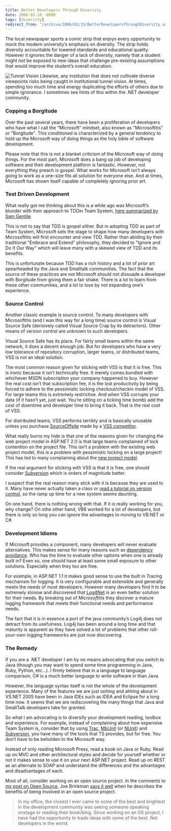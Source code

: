 ```yaml
---
title: Better Developers Through Diversity
date: 2006-02-16 -0800
tags: [diversity]
redirect_from: "/archive/2006/02/15/BetterDevelopersThroughDiversity.aspx/"
---
```


The local newspaper sports a comic strip that enjoys every opportunity
to mock the modern university’s emphasis on diversity. The strip holds
diversity accountable for lowered standards and educational quality.
However it ignores the danger of a lack of diversity, namely that a
student might not be exposed to new ideas that challenge pre-existing
assumptions that would improve the student’s overall education.

![Tunnel Vision](https://haacked.com/images/TunnelVision.jpg) Likewise,
any institution that does not cultivate diverse viewpoints risks being
caught in institutional tunnel vision. At times, spending too much time
and energy duplicating the efforts of others due to simple ignorance. I
sometimes see hints of this within the .NET developer community.

### Copping a Borgitude

Over the past several years, there have been a proliferation of
developers who have what I call the "Microsoft" mindset, also known as
"Microsoftitis" or "Borgitude". This conditioned is characterized by a
general tendency to hold up the Microsoft way of doing things as the
holy bible of software development.

Please note that this is not a blanket criticism of the Microsoft way of
doing things. For the most part, Microsoft does a bang up job of
developing software and their development platform is fantastic.
However, not everything they preach is gospel. What works for Microsoft
isn’t always going to work as a one-size fits all solution for everyone
else. And at times, Microsoft has shown itself capable of completely
ignoring prior art.

### Test Driven Development

What really got me thinking about this is a while ago was Microsoft’s
blunder with their approach to TDDin Team System, [here summarized by
Sam Gentile](http://samgentile.com/blog/archive/2005/11/18/32103.aspx).

This is not to say that TDD is gospel either. But in adopting TDD as
part of Team System, Microsoft sets the stage to shape how many
developers with Microsoftitis will first encounter and view TDD. Rather
than abiding by their traditional "Embrace and Extend" philosophy, they
decided to "Ignore and Do It Our Way" which will leave many with a
skewed view of TDD and its benefits.

This is unfortunate because TDD has a rich history and a lot of prior
art spearheaded by the Java and Smalltalk communities. The fact that the
source of these practices are not Microsoft should not dissuade a
developer with Borgitude from giving them a fair shake. There is a lot
to learn from these other communities, and a lot to lose by not
expanding one’s experience.

### Source Control

Another classic example is source control. To many developers with
Microsoftitis (and I was this way for a long time) source control *is*
Visual Source Safe (derisively called Visual Source Crap by its
detractors). Other means of version control are unknown to such
developers.

Visual Source Safe has its place. For fairly small teams within the same
network, it does a decent enough job. But for developers who have a very
low tolerance of repository corruption, larger teams, or distributed
teams, VSS is not an ideal solution.

The most common reason given for sticking with VSS is that it is free.
This is ironic because it isn’t technically free. It merely comes
bundled with whichever MSDN subscription your company happened to buy.
However the real cost isn’t that subscription fee, it is the lost
productivity by being forced to adhere to the pessimistic locking
checkout/checkin model of VSS. For large teams this is extremely
restrictive. And when VSS corrupts your data (if it hasn’t yet, just
wait. You’re sitting on a ticking time bomb) add the cost of downtime
and developer time to bring it back. That is the real cost of VSS.

For distributed teams, VSS performs terribly and is basically unusable
unless you purchase
[SourceOffsite](http://www.sourcegear.com/sos/index.html "SourceOffSite Product")
made by a [VSS competitor](http://www.sourcegear.com/ "SourceGear").

What really burns my hide is that one of the reasons given for changing
the web project model in ASP.NET 2.0 is that large teams complained of
lock contention on the project file. This isn’t a problem with the
existing web project model, this is a problem with pessimistic locking
on a large project! This has led to many complaining about the [new
project
model](http://geekswithblogs.net/sbellware/archive/2005/08/07/49518.aspx "ASP.NET 2.0 Web Projects Complaint").

If the real argument for sticking with VSS is that it is free, one
should consider [Subversion](http://subversion.tigris.org/ "subversion")
which is orders of magnitude better.

I suspect that the real reason many stick with it is because they are
used to it. Many have never actually taken a class or [read a tutorial
on version
control](http://software.ericsink.com/scm/source_control.html "Source Control HowTo"),
so the ramp up time for a new system seems daunting.

On one hand, there is nothing wrong with that. If it is really working
for you, why change? On othe other hand, VB6 worked for a lot of
developers, but there is only so long you can ignore the advantages to
moving to VB.NET or C#.

### Development Idioms

If Microsoft provides a component, many developers will never evaluate
alternatives. This makes sense for many reasons such as [dependency
avoidance](http://www.codinghorror.com/blog/archives/000497.html "Dependency Avoidance").
Who has the time to evaluate other options when one is already built in?
Even so, one should have at least some small exposure to other
solutions. Especially when they too are free.

For example, in ASP.NET 1.1 it makes good sense to use the built in
Tracing mechanism for logging. It is very configurable and extensible
and generally meets the needs of most developers. However many
developers find it to be extremely slooow and discovered that
[Log4Net](http://logging.apache.org/log4net/) is an even better solution
for their needs. By breaking out of *Microsoftitis* they discover a
mature logging framework that meets their functional needs and
performance needs.

The fact that it is in essence a port of the java community’s Log4j does
not detract from its usefulness. Log4j has been around a long time and
that maturity is apparent as they have solved a lot of problems that
other roll-your-own logging frameworks are just now discovering.

### The Remedy

If you are a .NET developer I am by no means advocating that you switch
to Java (though you may want to spend some time programming in Java,
Ruby, Python, etc...). I firmly believe that in a language to language
comparison, C# is a much better language to write software in than
Java.

However, the language syntax itself is not the whole of the development
experience. Many of the features we are just oohing and ahhing about in
VS.NET 2005 have been in Java IDEs such as IDEA and Eclipse for a long
time now. It seems that we are rediscovering the many things that Java
and SmallTalk developers take for granted.

So what I am advocating is to diversify your development reading,
toolbox and experience. For example, instead of complaining about how
expensive Team System is, consider that by using
[Trac](http://www.edgewall.com/trac/ "Trac Project Management System"),
[MbUnit](http://mbunit.tigris.org/ "MBUnit Unit Test Framework") (or
[NUnit](http://nunit.org/ "NUnit Unit Test Framework")) and
[Subversion](http://subversion.tigris.org/ "Subversion Source Control System"),
you have many of the tools that TS provides, but for free. You don’t
have to be beholden to the Microsoft way.

Instead of only reading Microsoft Press, read a book on Java or Ruby.
Read up on MVC and other architectural styles and decide for yourself
whether or not it makes sense to use it on your next ASP.NET project.
Read up on REST as an alternate to SOAP and understand the differences
and the advantages and disadvantages of each.

Most of all, consider working on an open source project. In the comments
to [my post on Open
Source](https://haacked.com/archive/2006/01/16/MisperceptionsofOpenSource.aspx#comments),
Joe Brinkman [says it
well](https://haacked.com/archive/2006/01/16/MisperceptionsofOpenSource.aspx#comments)
when he describes the benefits of being involved in an open source
project.

> In my office, the closest I ever came to some of the best and
> brightest in the development community was seeing someone speaking
> onstage or reading their book/blog. Since working on an OS project, I
> have had the opportunity to trade ideas with some of the best .Net
> developers in the world.

